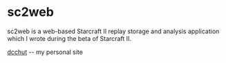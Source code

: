 sc2web
==========

sc2web is a web-based Starcraft II replay storage and analysis 
application which I wrote during the beta of Starcraft II.

[dcchut](http://dcc.nitrated.net) -- my personal site